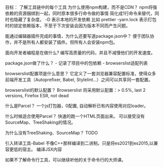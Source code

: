 目标：
    了解工具链中的每个工具
为什么使用npm构建，而不是CDN？
    npm将强依赖的资源捆绑到一起，同时原本很多行命令做的事情 简化成1行命令来替代，同时也隐藏了复杂度。
    -D 表示本地的开发依赖 比如 prettier 
    -yarn.lock 表示打包时的锁定依赖版本，不至于下次安装会因为版本不同而产生问题。

能通过编辑器插件完成的事情，为什么还要写道package.json中？
    便于团队协作，并不是所有人都安装了插件。但所有人会安装npm包。

面向开发者编程是在做什么?
    编写高质量的代码，并且不减慢他们的开发速度。

package.json做了什么？
    - 记录了项目中的包依赖
    - browserslist适配列表

browserslist配置项是什么意思？
它定义了一套浏览器兼容配置标准，使得众多前端开发工具（Autoprefixer, Babel, Stylelint...）之间可以共享同一套配置。

browserslist的默认配置？
Browserslist 将采用默认配置：> 0.5%, last 2 versions, Firefox ESR, not dead

什么是Parcel？
    一个js打包器，0配置, 自动解析已有内容使用对应loader。

什么时候适合使用Parcel？
快速的跑一个HTML页面出来。
可以接受没有SourceMap、TreeShaking的情况。

为什么没有TreeShaking、SourceMap？
TODO
 
引入转译工具-Babel
不像C++那样编译到二进制。只是将es2021到es2015,以兼容更低的宿主。
编译JSX内容


如果不了解命令行工具，可以继续听他的关于命令行的大师课。

